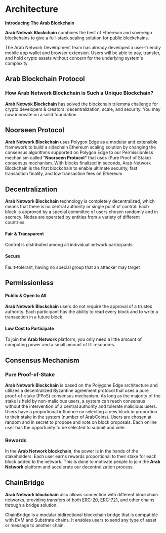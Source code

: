 # Architecture

**Introducing The Arab Blockchain**

**Arab Netwok Blockchain** combines the best of Ethereum and sovereign blockchains to give a full-stack scaling solution for public blockchains. &#x20;

The Arab Network Development team has already developed a user-friendly mobile app wallet and browser extension. Users will be able to pay, transfer, and hold crypto assets without concern for the underlying system's complexity.

## **Arab Blockchain Protocol**

### **How** Arab Network Blockchain is Such a Unique Blockchain? <a href="#why-is-algorand-such-a-unique-blockchain" id="why-is-algorand-such-a-unique-blockchain"></a>

**Arab Netwok Blockchain** has solved the blockchain trilemma challenge for crypto developers & creators: decentralization, scale, and security. You may now innovate on a solid foundation.

## **Noorseen Protocol**

**Arab Network Blockchain** uses Polygon Edge as a modular and extensible framework to build a sidechain Ethereum scaling solution by changing the consensus algorithms supported on Polygon Edge to our Permissionless mechanism called "**Noorseen Protocol"** that uses (Pure Proof of Stake) consensus mechanism. With blocks finalized in seconds, Arab Network Blockchain is the first blockchain to enable ultimate security, fast transaction finality, and low transaction fees on Ethereum.

## Decentralization <a href="#decentralization" id="decentralization"></a>

**Arab Network Blockchain** technology is completely decentralized, which means that there is no central authority or single point of control. Each block is approved by a special committee of users chosen randomly and in secrecy. Nodes are operated by entities from a variety of different countries.

#### Fair & Transparent <a href="#fair-transparent" id="fair-transparent"></a>

Control is distributed among all individual network participants

#### Secure <a href="#secure" id="secure"></a>

Fault-tolerant, having no special group that an attacker may target

## Permissionless <a href="#permissionless" id="permissionless"></a>

#### Public & Open to All <a href="#public-open-to-all" id="public-open-to-all"></a>

**Arab Network Blockchain** users do not require the approval of a trusted authority. Each participant has the ability to read every block and to write a transaction in a future block.

#### Low Cost to Participate <a href="#low-cost-to-participate" id="low-cost-to-participate"></a>

To join the **Arab Network** platform, you only need a little amount of computing power and a small amount of IT resources.

## **Consensus Mechanism**

### Pure Proof-of-Stake <a href="#pure-proof-of-stake" id="pure-proof-of-stake"></a>

**Arab Network Blockchain** is based on the Polygone Edge architecture and utilizes a decentralized Byzantine agreement protocol that uses a pure proof-of-stake (PPoS) consensus mechanism. As long as the majority of the stake is held by non-malicious users, a system can reach consensus without the intervention of a central authority and tolerate malicious users. Users have a proportional influence on selecting a new block in proportion to their stake in the system (number of ArabCoins). Users are chosen at random and in secret to propose and vote on block proposals. Each online user has the opportunity to be selected to submit and vote.

### Rewards <a href="#rewards" id="rewards"></a>

In the **Arab Network blockchain**, the power is in the hands of the stakeholders. Each user earns rewards proportional to their stake for each block added to the network. This is done to motivate people to join the **Arab Network** platform and accelerate our decentralization process.

## **ChainBridge**

**Arab Network blockchain** also allows connection with different blockchain networks, providing transfers of both [ERC-20](https://ethereum.org/en/developers/docs/standards/tokens/erc-20), [ERC-721](https://ethereum.org/en/developers/docs/standards/tokens/erc-721)**,** and other chains through a bridge solution.

ChainBridge is a modular bidirectional blockchain bridge that is compatible with EVM and Substrate chains. It enables users to send any type of asset or message to another chain.
